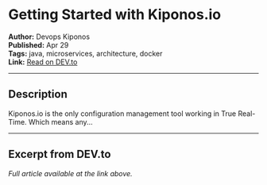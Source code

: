 # Getting Started with Kiponos.io

**Author:** Devops Kiponos  
**Published:** Apr 29  
**Tags:** java, microservices, architecture, docker  
**Link:** [Read on DEV.to](https://dev.to/kiponos/getting-started-with-kiponosio-p5k)

---

## Description
Kiponos.io is the only configuration management  tool working in True Real-Time.  Which means any...

---

## Excerpt from DEV.to
*Full article available at the link above.*

